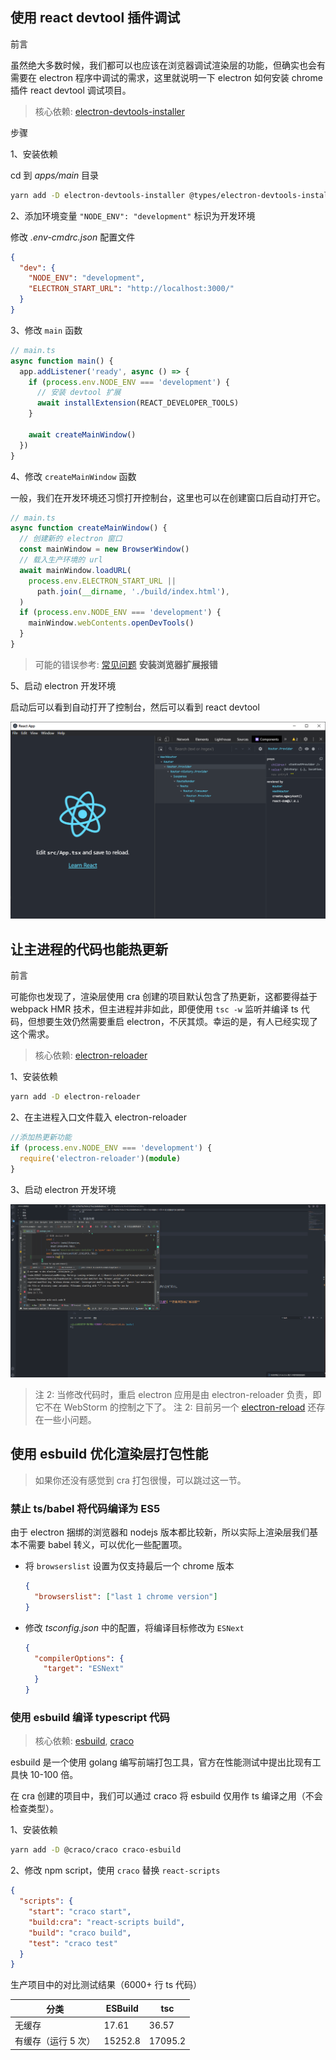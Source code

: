 ## 使用 react devtool 插件调试

<!-- TODO 需要将这两个函数抽离成静态工具类 -->

前言

虽然绝大多数时候，我们都可以也应该在浏览器调试渲染层的功能，但确实也会有需要在 electron 程序中调试的需求，这里就说明一下 electron 如何安装 chrome 插件 react devtool 调试项目。

> 核心依赖: [electron-devtools-installer](https://www.npmjs.com/package/electron-devtools-installer)

步骤

1、安装依赖

cd 到 _apps/main_ 目录

```sh
yarn add -D electron-devtools-installer @types/electron-devtools-installer
```

2、添加环境变量 `"NODE_ENV": "development"` 标识为开发环境

修改 _.env-cmdrc.json_ 配置文件

```json
{
  "dev": {
    "NODE_ENV": "development",
    "ELECTRON_START_URL": "http://localhost:3000/"
  }
}
```

3、修改 `main` 函数

```ts
// main.ts
async function main() {
  app.addListener('ready', async () => {
    if (process.env.NODE_ENV === 'development') {
      // 安装 devtool 扩展
      await installExtension(REACT_DEVELOPER_TOOLS)
    }

    await createMainWindow()
  })
}
```

4、修改 `createMainWindow` 函数

一般，我们在开发环境还习惯打开控制台，这里也可以在创建窗口后自动打开它。

```ts
// main.ts
async function createMainWindow() {
  // 创建新的 electron 窗口
  const mainWindow = new BrowserWindow()
  // 载入生产环境的 url
  await mainWindow.loadURL(
    process.env.ELECTRON_START_URL ||
      path.join(__dirname, './build/index.html'),
  )
  if (process.env.NODE_ENV === 'development') {
    mainWindow.webContents.openDevTools()
  }
}
```

> 可能的错误参考: [常见问题](/p/76072311817b4c1985ab5746e8f91d87) **安装浏览器扩展报错**

5、启动 electron 开发环境

启动后可以看到自动打开了控制台，然后可以看到 react devtool

![实际效果](./resource/46612cfedc3643d98e11b1b6a4e99e1a.png)

## 让主进程的代码也能热更新

前言

可能你也发现了，渲染层使用 cra 创建的项目默认包含了热更新，这都要得益于 webpack HMR 技术，但主进程并非如此，即便使用 `tsc -w` 监听并编译 ts 代码，但想要生效仍然需要重启 electron，不厌其烦。幸运的是，有人已经实现了这个需求。

> 核心依赖: [electron-reloader](https://www.npmjs.com/package/electron-reloader)

1、安装依赖

```sh
yarn add -D electron-reloader
```

2、在主进程入口文件载入 electron-reloader

```ts
//添加热更新功能
if (process.env.NODE_ENV === 'development') {
  require('electron-reloader')(module)
}
```

3、启动 electron 开发环境

![效果](./resource/2cdd0ecc96ec46e095bd132c32675521.gif)

> 注 2: 当修改代码时，重启 electron 应用是由 electron-reloader 负责，即它不在 WebStorm 的控制之下了。
> 注 2: 目前另一个 [electron-reload](https://www.npmjs.com/package/electron-reload) 还存在一些小问题。

## 使用 esbuild 优化渲染层打包性能

> 如果你还没有感觉到 cra 打包很慢，可以跳过这一节。

### 禁止 ts/babel 将代码编译为 ES5

由于 electron 捆绑的浏览器和 nodejs 版本都比较新，所以实际上渲染层我们基本不需要 babel 转义，可以优化一些配置项。

- 将 `browserslist` 设置为仅支持最后一个 chrome 版本

  ```json
  {
    "browserslist": ["last 1 chrome version"]
  }
  ```

- 修改 _tsconfig.json_ 中的配置，将编译目标修改为 `ESNext`

  ```json
  {
    "compilerOptions": {
      "target": "ESNext"
    }
  }
  ```

### 使用 esbuild 编译 typescript 代码

> 核心依赖: [esbuild](https://github.com/evanw/esbuild), [craco](https://github.com/gsoft-inc/craco)

esbuild 是一个使用 golang 编写前端打包工具，官方在性能测试中提出比现有工具快 10-100 倍。

在 cra 创建的项目中，我们可以通过 craco 将 esbuild 仅用作 ts 编译之用（不会检查类型）。

1、安装依赖

```sh
yarn add -D @craco/craco craco-esbuild
```

2、修改 npm script，使用 `craco` 替换 `react-scripts`

```json
{
  "scripts": {
    "start": "craco start",
    "build:cra": "react-scripts build",
    "build": "craco build",
    "test": "craco test"
  }
}
```

生产项目中的对比测试结果（6000+ 行 ts 代码）

| 分类                | ESBuild | tsc     |
| ------------------- | ------- | ------- |
| 无缓存              | 17.61   | 36.57   |
| 有缓存（运行 5 次） | 15252.8 | 17095.2 |
